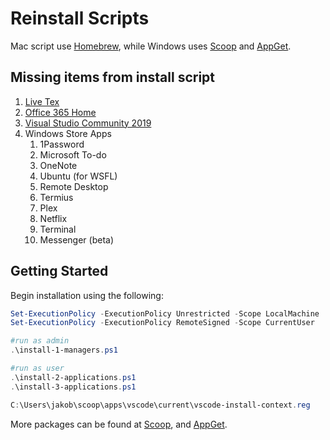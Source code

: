 # Reinstall Scripts

Mac script use [Homebrew](https://brew.sh/), while Windows uses [Scoop](https://scoop.sh/) and [AppGet](https://appget.net/).

## Missing items from install script

1. [Live Tex](https://www.tug.org/texlive/acquire-netinstall.html)
2. [Office 365 Home](https://account.microsoft.com/services/office/install)
3. [Visual Studio Community 2019](https://visualstudio.microsoft.com/downloads/)
4. Windows Store Apps
   1. 1Password
   2. Microsoft To-do
   3. OneNote
   4. Ubuntu (for WSFL)
   5. Remote Desktop
   6. Termius
   7. Plex
   8. Netflix
   9. Terminal
   10. Messenger (beta)

## Getting Started

Begin installation using the following:

```powershell
Set-ExecutionPolicy -ExecutionPolicy Unrestricted -Scope LocalMachine
Set-ExecutionPolicy -ExecutionPolicy RemoteSigned -Scope CurrentUser

#run as admin
.\install-1-managers.ps1

#run as user
.\install-2-applications.ps1
.\install-3-applications.ps1

C:\Users\jakob\scoop\apps\vscode\current\vscode-install-context.reg
```

More packages can be found at [Scoop](https://github.com/ScoopInstaller/Main/tree/master/bucket), and [AppGet](https://appget.net/packages).
